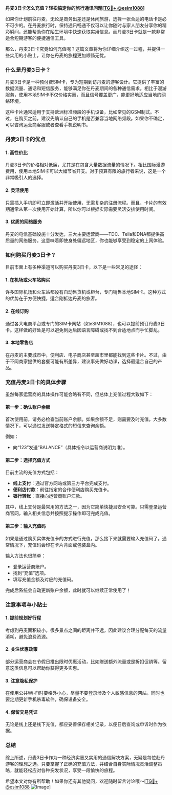 **丹麦3日卡怎么充值？轻松搞定你的旅行通讯问题[[TG💪+ @esim1088](https://t.me/s/esim1088)]**

如果你计划前往丹麦，无论是商务出差还是休闲旅游，选择一张合适的电话卡是必不可少的。在丹麦旅行时，保持通讯畅通不仅可以让你随时与家人朋友分享你的精彩瞬间，还能帮助你在陌生环境中快速获取实用信息。而丹麦3日卡就是一款非常适合短期游客的便捷通信工具。

那么，丹麦3日卡究竟如何充值呢？这篇文章将为你详细介绍这一过程，并提供一些实用的小贴士，让你在丹麦的旅程更加顺畅无忧。

### **什么是丹麦3日卡？**

丹麦3日卡是一种预付费SIM卡，专为短期到访丹麦的游客设计。它提供了丰富的数据流量、通话和短信服务，能够满足你在丹麦期间的各种通信需求。相比于漫游服务，使用本地SIM卡不仅价格实惠，而且信号覆盖更广，能更好地适应当地的网络环境。

这种卡片通常适用于支持欧洲标准频段的手机设备，比如常见的GSM制式。不过，在购买之前，建议先确认自己的手机是否兼容当地网络频段。如果你不确定，可以咨询运营商客服或者查看手机说明书。

### **丹麦3日卡的优点**

#### **1. 高性价比**
丹麦3日卡的价格相对低廉，尤其是在包含大量数据流量的情况下。相比国际漫游费用，使用本地SIM卡可以大幅节省开支。对于预算有限的旅行者来说，这是一个非常吸引人的选择。

#### **2. 灵活使用**
只需插入手机即可立即激活并开始使用，无需复杂的注册流程。而且，卡片的有效期通常从第一次使用开始计算，所以你可以根据实际需要灵活安排使用时间。

#### **3. 优质的网络服务**
丹麦的电信基础设施十分发达，三大主要运营商——TDC、Telia和DNA都提供高质量的网络服务。这意味着即使身处偏远地区，你也能够享受到稳定的上网体验。

### **如何购买丹麦3日卡？**

目前市面上有多种渠道可以购买丹麦3日卡，以下是一些常见的途径：

#### **1. 在机场或火车站购买**
许多国际机场和火车站都设有自动售货机或柜台，专门销售本地SIM卡。这种方式的优势在于方便快捷，适合刚抵达丹麦的旅客。

#### **2. 在线订购**
通过各大电商平台或专门的SIM卡网站（如eSIM1088），也可以提前预订丹麦3日卡。这样做的好处是可以避免到达后因语言障碍或找不到合适地点而手忙脚乱。

#### **3. 本地零售店**
在丹麦的主要城市中，便利店、电子商店甚至超市里都能找到这些卡片。不过，由于不同商家提供的套餐可能有所差异，建议事先做好功课，选择最适合自己的产品。

### **充值丹麦3日卡的具体步骤**

虽然每家运营商的具体操作可能会略有不同，但总体上充值过程大致如下：

#### **第一步：确认账户余额**
首次使用前，请务必检查当前账户余额。如果余额不足，则需要及时充值。大多数情况下，可以通过发送特定格式的短信来查询余额。

例如：
- 向“123”发送“BALANCE”（具体指令以运营商说明为准）。

#### **第二步：选择充值方式**
目前主流的充值方式包括：
- **线上支付**：通过官方网站或第三方平台完成支付。
- **便利店付款**：前往指定的合作便利店购买充值卡。
- **银行转账**：直接向运营商账户汇款。

其中，线上支付是最常用的方法之一，因为它简单快捷且安全可靠。只需登录运营商官网，输入相关信息并按照提示操作即可完成充值。

#### **第三步：输入充值码**
如果是通过购买实体充值卡的方式进行充值，那么接下来就需要输入充值码了。通常情况下，充值码会印在卡片背面或包装盒内。

输入方法也很简单：
- 登录运营商账户。
- 找到“充值”选项。
- 填写充值金额及对应的充值码。

完成后系统会自动更新账户余额，此时就可以继续正常使用了！

### **注意事项与小贴士**

#### **1. 提前规划好行程**
考虑到丹麦面积较小，很多景点之间的距离并不远，因此建议合理分配每天的流量消耗，避免浪费资源。

#### **2. 关注优惠政策**
部分运营商会在节假日推出限时优惠活动，比如赠送额外流量或是折扣促销等。留意这类信息可以帮助你获得更多实惠。

#### **3. 注意隐私保护**
在使用公共Wi-Fi时要格外小心，尽量不要登录涉及个人敏感信息的网站。同时也要定期更新手机杀毒软件，确保设备安全。

#### **4. 保留交易凭证**
无论是线上还是线下充值，都应妥善保存相关记录，以便日后查询或申诉时作为依据。

### **总结**

综上所述，丹麦3日卡作为一种经济实惠又实用的通信解决方案，无疑是每位赴丹游客的理想之选。只要掌握了正确的充值方法，并结合自身实际情况灵活调整策略，就能轻松应对各种突发状况，享受一段愉快的旅程。

希望本文对你有所帮助！如果你还有其他疑问，欢迎随时留言讨论哦～[[TG💪+ @esim1088](https://t.me/s/esim1088) ![Image](https://i.postimg.cc/4NQfJmqS/Snipaste-2025-05-13-00-14-12.png)]